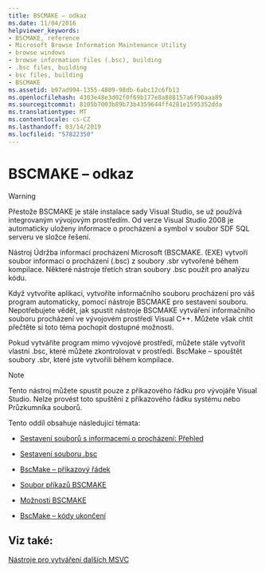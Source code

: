 ```yaml
---
title: BSCMAKE – odkaz
ms.date: 11/04/2016
helpviewer_keywords:
- BSCMAKE, reference
- Microsoft Browse Information Maintenance Utility
- browse windows
- browse information files (.bsc), building
- .bsc files, building
- bsc files, building
- BSCMAKE
ms.assetid: b97ad994-1355-4809-98db-6abc12c6fb13
ms.openlocfilehash: 4303e48e3d02f0f69b177e8a888157a6f90aaa89
ms.sourcegitcommit: 8105b7003b89b73b4359644ff4281e1595352dda
ms.translationtype: MT
ms.contentlocale: cs-CZ
ms.lasthandoff: 03/14/2019
ms.locfileid: "57822350"
---
```

# <a name="bscmake-reference"></a>BSCMAKE – odkaz

> [!WARNING]
> Přestože BSCMAKE je stále instalace sady Visual Studio, se už používá integrovaným vývojovým prostředím. Od verze Visual Studio 2008 je automaticky uloženy informace o procházení a symbol v soubor SDF SQL serveru ve složce řešení.

Nástroj Údržba informací procházení Microsoft (BSCMAKE. (EXE) vytvoří soubor informací o procházení (.bsc) z soubory .sbr vytvořené během kompilace. Některé nástroje třetích stran soubory .bsc použít pro analýzu kódu.

Když vytvoříte aplikaci, vytvoříte informačního souboru procházení pro váš program automaticky, pomocí nástroje BSCMAKE pro sestavení souboru. Nepotřebujete vědět, jak spustit nástroje BSCMAKE vytváření informačního souboru procházení ve vývojovém prostředí Visual C++. Můžete však chtít přečtěte si toto téma pochopit dostupné možnosti.

Pokud vytváříte program mimo vývojové prostředí, můžete stále vytvořit vlastní .bsc, které můžete zkontrolovat v prostředí. BscMake – spouštět soubory .sbr, které jste vytvořili během kompilace.

> [!NOTE]
>  Tento nástroj můžete spustit pouze z příkazového řádku pro vývojáře Visual Studio. Nelze provést toto spuštění z příkazového řádku systému nebo Průzkumníka souborů.

Tento oddíl obsahuje následující témata:

- [Sestavení souborů s informacemi o procházení: Přehled](building-browse-information-files-overview.md)

- [Sestavení souboru .bsc](building-a-dot-bsc-file.md)

- [BscMake – příkazový řádek](bscmake-command-line.md)

- [Soubor příkazů BSCMAKE](bscmake-command-file-response-file.md)

- [Možnosti BSCMAKE](bscmake-options.md)

- [BscMake – kódy ukončení](bscmake-exit-codes.md)

## <a name="see-also"></a>Viz také:

[Nástroje pro vytváření dalších MSVC](c-cpp-build-tools.md)
